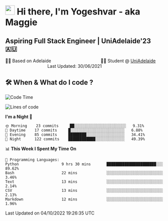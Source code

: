 <h1><img src="https://emojis.slackmojis.com/emojis/images/1531849430/4246/blob-sunglasses.gif?1531849430" width="30"/> Hi there, I'm Yogeshvar - aka Maggie</h1>

## Aspiring Full Stack Engineer | UniAdelaide'23 🇦🇺  
🏂🏻  Based on Adelaide &nbsp;&nbsp;&nbsp;&nbsp;&nbsp;&nbsp;&nbsp;&nbsp;&nbsp;&nbsp;&nbsp;&nbsp;&nbsp;&nbsp;&nbsp;&nbsp;&nbsp;&nbsp;&nbsp;&nbsp;&nbsp;&nbsp;&nbsp;&nbsp;&nbsp;&nbsp;&nbsp;&nbsp;&nbsp;&nbsp;&nbsp;&nbsp;&nbsp;&nbsp;&nbsp;&nbsp;&nbsp;&nbsp;&nbsp;👨‍💻 Student @ [UniAdelaide](https://www.adelaide.edu.au)   &nbsp;&nbsp;&nbsp;&nbsp;&nbsp;&nbsp;&nbsp;&nbsp;&nbsp;&nbsp;&nbsp;&nbsp;&nbsp;&nbsp;&nbsp;&nbsp;&nbsp;&nbsp;&nbsp;&nbsp;&nbsp;&nbsp;&nbsp;&nbsp;&nbsp;&nbsp;&nbsp;&nbsp;&nbsp;&nbsp;&nbsp;&nbsp; &nbsp;Last Updated: 30/06/2021

## 🛠 When & What do I code ?  

<!--START_SECTION:waka-->
![Code Time](http://img.shields.io/badge/Code%20Time-1%2C804%20hrs%2039%20mins-blue)

![Lines of code](https://img.shields.io/badge/From%20Hello%20World%20I%27ve%20Written-2%20Million%20lines%20of%20code-blue)

**I'm a Night 🦉** 

```text
🌞 Morning    23 commits     ██░░░░░░░░░░░░░░░░░░░░░░░   9.31% 
🌆 Daytime    17 commits     █░░░░░░░░░░░░░░░░░░░░░░░░   6.88% 
🌃 Evening    85 commits     ████████░░░░░░░░░░░░░░░░░   34.41% 
🌙 Night      122 commits    ████████████░░░░░░░░░░░░░   49.39%

```


📊 **This Week I Spent My Time On** 

```text
💬 Programming Languages: 
Python                   9 hrs 30 mins       ██████████████████████░░░   89.62% 
Bash                     22 mins             ░░░░░░░░░░░░░░░░░░░░░░░░░   3.46% 
Text                     13 mins             ░░░░░░░░░░░░░░░░░░░░░░░░░   2.14% 
CSV                      13 mins             ░░░░░░░░░░░░░░░░░░░░░░░░░   2.13% 
Markdown                 12 mins             ░░░░░░░░░░░░░░░░░░░░░░░░░   1.96%

```


 Last Updated on 04/10/2022 19:26:35 UTC
<!--END_SECTION:waka-->
